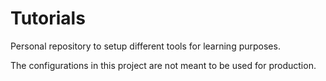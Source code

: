 # Tutorials

Personal repository to setup different tools for learning purposes.

The configurations in this project are not meant to be used for production.
